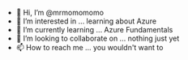 - 👋 Hi, I’m @mrmomomomo
- 👀 I’m interested in ... learning about Azure
- 🌱 I’m currently learning ... Azure Fundamentals
- 💞️ I’m looking to collaborate on ... nothing just yet
- 📫 How to reach me ... you wouldn't want to

<!---
mrmomomomo/mrmomomomo is a ✨ special ✨ repository because its `README.md` (this file) appears on your GitHub profile.
You can click the Preview link to take a look at your changes.
--->
